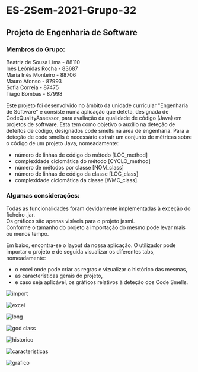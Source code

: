 # **ES-2Sem-2021-Grupo-32** #
## Projeto de Engenharia de Software ##
### Membros do Grupo: ### 
Beatriz de Sousa Lima - 88110  
Inês Leónidas Rocha - 83687  
Maria Inês Monteiro - 88706  
Mauro Afonso - 87993  
Sofia Correia - 87475  
Tiago Bombas - 87998  

Este projeto foi desenvolvido no âmbito da unidade curricular "Engenharia de Software" e consiste numa aplicação que deteta, designada de CodeQualityAssessor, para avaliação da qualidade de código (Java) em projetos de software. Esta tem como objetivo o auxílio na deteção de defeitos de código, designados code smells na área de engenharia. 
Para a deteção de code smells é necessário extrair um conjunto de métricas sobre o código de um projeto Java, nomeadamente:
- número de linhas de código do método [LOC_method]
- complexidade ciclomática do método [CYCLO_method]
- número de métodos por classe [NOM_class]
- número de linhas de código da classe [LOC_class]
-	complexidade ciclomática da classe [WMC_class].  

### Algumas considerações: ###
Todas as funcionalidades foram devidamente implementadas à exceção do ficheiro .jar.  
Os gráficos são apenas visíveis para o projeto jasml.  
Conforme o tamanho do projeto a importação do mesmo pode levar mais ou menos tempo.   

Em baixo, encontra-se o layout da nossa aplicação. O utilizador pode importar o projeto e de seguida visualizar os diferentes tabs, nomeadamente:
- o excel onde pode criar as regras e vizualizar o histórico das mesmas,
- as características gerais do projeto,
- e caso seja aplicável, os gráficos relativos à deteção dos Code Smells.  

![import](https://user-images.githubusercontent.com/78743981/117541037-e1895480-b009-11eb-9f04-f89439f6cddb.jpeg)

![excel ](https://user-images.githubusercontent.com/78743981/117541063-07aef480-b00a-11eb-9400-ad432fcba280.jpeg)

![long](https://user-images.githubusercontent.com/78743981/117541080-185f6a80-b00a-11eb-8d66-d92d0dda33be.jpeg)

![god class](https://user-images.githubusercontent.com/78743981/117541084-201f0f00-b00a-11eb-8663-b6161bf24565.jpeg)

![historico](https://user-images.githubusercontent.com/78743981/117541089-28774a00-b00a-11eb-9bcf-60c1c7e39ac4.jpeg)

![caracteristicas](https://user-images.githubusercontent.com/78743981/117541101-37f69300-b00a-11eb-9e5c-8bd9077c97cb.jpeg)

![grafico](https://user-images.githubusercontent.com/78743981/117541112-46dd4580-b00a-11eb-89f3-044fc2e38cb8.jpeg)
